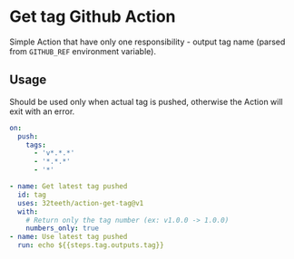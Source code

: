 # Get tag Github Action

Simple Action that have only one responsibility - output tag name (parsed from `GITHUB_REF` environment variable).

## Usage

Should be used only when actual tag is pushed, otherwise the Action will exit with an error.

```yaml
on:
  push:
    tags:
      - 'v*.*.*'
      - '*.*.*'
      - '*'
```

```yaml
- name: Get latest tag pushed
  id: tag
  uses: 32teeth/action-get-tag@v1
  with:
    # Return only the tag number (ex: v1.0.0 -> 1.0.0)
    numbers_only: true
- name: Use latest tag pushed
  run: echo ${{steps.tag.outputs.tag}}
```
